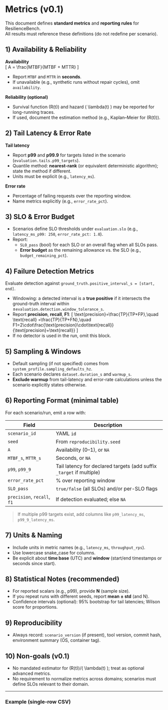 # Metrics (v0.1)

This document defines **standard metrics** and **reporting rules** for ResilienceBench.  
All results must reference these definitions (do not redefine per scenario).

## 1) Availability & Reliability

**Availability**  
\[
A = \frac{MTBF}{MTBF + MTTR}
\]
- Report `MTBF` and `MTTR` in **seconds**.
- If unavailable (e.g., synthetic runs without repair cycles), omit `availability`.

**Reliability (optional)**  
- Survival function \(R(t)\) and hazard \( \lambda(t) \) may be reported for long-running traces.
- If used, document the estimation method (e.g., Kaplan–Meier for \(R(t)\)).

## 2) Tail Latency & Error Rate

**Tail latency**  
- Report **p99** and **p99.9** for targets listed in the scenario (`evaluation.tails.p99_targets`).
- Quantile method: **nearest-rank** (or equivalent deterministic algorithm); state the method if different.
- Units must be explicit (e.g., `latency_ms`).

**Error rate**  
- Percentage of failing requests over the reporting window.
- Name metrics explicitly (e.g., `error_rate_pct`).

## 3) SLO & Error Budget

- Scenarios define SLO thresholds under `evaluation.slo` (e.g., `latency_ms_p99: 250`, `error_rate_pct: 1.0`).
- Report:
  - `SLO_pass` (bool) for each SLO or an overall flag when all SLOs pass.
  - **Error budget** as the remaining allowance vs. the SLO (e.g., `budget_remaining_pct`).

## 4) Failure Detection Metrics

Evaluate detection against `ground_truth.positive_interval_s = [start, end]`.

- Windowing: a detected interval is a **true positive** if it intersects the ground-truth interval within  
  ±`evaluation.detection.window_tolerance_s`.
- Report **precision**, **recall**, **F1**:
  \[
  \text{precision}=\frac{TP}{TP+FP},\quad
  \text{recall}   =\frac{TP}{TP+FN},\quad
  F1=2\cdot\frac{\text{precision}\cdot\text{recall}}{\text{precision}+\text{recall}}
  \]
- If no detector is used in the run, omit this block.

## 5) Sampling & Windows

- Default sampling (if not specified) comes from `system_profile.sampling_defaults_hz`.
- Each scenario declares `dataset.duration_s` and `warmup_s`.
- **Exclude warmup** from tail-latency and error-rate calculations unless the scenario explicitly states otherwise.

## 6) Reporting Format (minimal table)

For each scenario/run, emit a row with:

| Field | Description |
|---|---|
| `scenario_id` | YAML `id` |
| `seed` | From `reproducibility.seed` |
| `A` | Availability (0–1), or `NA` |
| `MTBF_s`, `MTTR_s` | Seconds, or `NA` |
| `p99`, `p99_9` | Tail latency for declared targets (add suffix `_target` if multiple) |
| `error_rate_pct` | % over reporting window |
| `SLO_pass` | `true/false` (all SLOs) and/or per-SLO flags |
| `precision`, `recall`, `f1` | If detection evaluated; else `NA` |

> If multiple p99 targets exist, add columns like `p99_latency_ms`, `p99_9_latency_ms`.

## 7) Units & Naming

- Include units in metric names (e.g., `latency_ms`, `throughput_rps`).
- Use lowercase snake_case for columns.
- Be explicit about **time base** (UTC) and **window** (start/end timestamps or seconds since start).

## 8) Statistical Notes (recommended)

- For reported scalars (e.g., p99), provide **N** (sample size).
- If you repeat runs with different seeds, report **mean ± std** (and N).
- Confidence intervals (optional): 95% bootstrap for tail latencies; Wilson score for proportions.

## 9) Reproducibility

- Always record: `scenario_version` (if present), tool version, commit hash, environment summary (OS, container tag).

## 10) Non-goals (v0.1)

- No mandated estimator for \(R(t)\)/\( \lambda(t) \); treat as optional advanced metrics.
- No requirement to normalize metrics across domains; scenarios must define SLOs relevant to their domain.

---

### Example (single-row CSV)

